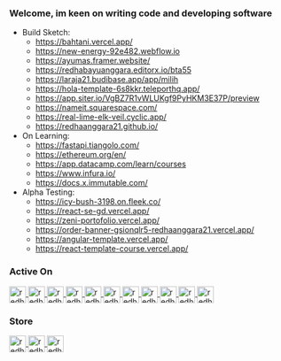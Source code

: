 ### Welcome, im keen on writing code and developing software

- Build Sketch: 
	- https://bahtani.vercel.app/ 
	- https://new-energy-92e482.webflow.io
	- https://ayumas.framer.website/
	- https://redhabayuanggara.editorx.io/bta55
	- https://laraja21.budibase.app/app/milih
	- https://hola-template-6s8kkr.teleporthq.app/
	- https://app.siter.io/VgBZ7R1vWLUKgf9PyHKM3E37P/preview
	- https://nameit.squarespace.com/
	- https://real-lime-elk-veil.cyclic.app/
	- https://redhaanggara21.github.io/
- On Learning:
	- https://fastapi.tiangolo.com/
	- https://ethereum.org/en/
	- https://app.datacamp.com/learn/courses
	- https://www.infura.io/
	- https://docs.x.immutable.com/
- Alpha Testing:
	- https://icy-bush-3198.on.fleek.co/
	- https://react-se-gd.vercel.app/
	- https://zeni-portofolio.vercel.app/
	- https://order-banner-gsionqlr5-redhaanggara21.vercel.app/
	- https://angular-template.vercel.app/
	- https://react-template-course.vercel.app/
	
<h3 align="left">Active On</h3>
<p align="left">

  <a href="https://www.linkedin.com/in/redha-bayu-anggara-55a219b9/" target="_blank">
    <img align="center" 
         src="https://user-images.githubusercontent.com/19183619/212618156-f7ebbdb0-4ede-4f40-9f50-8d3752d6e232.png" 
         alt="redha-bayu-anggara" 
         height="30" 
         width="30" />
  </a>
  

  <a href="https://medium.com/@redhabayuanggara" target="_blank">
    <img align="center" 
         src="https://img.icons8.com/color-glass/48/null/medium-logo.png" 
         alt="redha-bayu-anggara" 
         height="30" 
         width="30" />
  </a>
  
 <a href="https://dev.to/redhabayuanggara" target="_blank">
    <img align="center" 
         src="https://img.icons8.com/windows/256/null/dev.png" 
         alt="redha-bayu-anggara" 
         height="30" 
         width="30" />
  </a>
 
  <a href="https://www.instagram.com/redhabayuanggara/" target="_blank">
    <img align="center" 
         src="https://user-images.githubusercontent.com/19183619/212617850-ba0b6613-01ac-41c9-9739-dde185933d9c.png" 
         alt="redha-bayu-anggara" 
         height="30" 
         width="30" />
  </a>
  
  <a href="https://twitter.com/redhaanggara" target="_blank">
    <img align="center" 
         src="https://user-images.githubusercontent.com/19183619/212617531-5d5bbfe1-21f3-4d49-92e0-7123c637873e.png"
         alt="redha-bayu-anggara"
         height="30"
         width="30" />
  </a>
  
  
  <a href="https://www.youtube.com/channel/UChGOfZQd0xqy18pnUrk7cxw" target="_blank">
    <img align="center" 
         src="https://user-images.githubusercontent.com/19183619/212617433-a7020918-0777-4f58-98a3-9a504f70d256.png" 
         alt="redha-bayu-anggara" 
         height="30" 
         width="30" />
  </a>
  
  <a href="https://www.twitch.tv/redhaanggara" target="_blank">
    <img align="center" 
         src="https://user-images.githubusercontent.com/19183619/212617297-248b0035-532e-417e-88f4-e7759a095b16.png" 
         alt="redha-bayu-anggara" 
         height="30" 
         width="30"/>
  </a>
      
  <a href="https://www.facebook.com/redha.anggara" target="_blank">
    <img align="center" 
         src="https://img.icons8.com/color/96/null/facebook-new.png" 
         alt="redha-bayu-anggara" 
         height="30" 
         width="30"/>
  </a>
	
  <a href="https://id.pinterest.com/redhabayuanggara/" target="_blank">
    <img align="center" 
         src="https://img.icons8.com/color/144/null/pinterest--v1.png" 
         alt="redha-bayu-anggara" 
         height="30" 
         width="30"/>
  </a>
	
  <a href="https://www.tiktok.com/@redhabayuanggara" target="_blank">
    <img align="center" 
         src="https://img.icons8.com/ios-filled/100/null/tiktok--v1.png" 
         alt="redha-bayu-anggara" 
         height="30" 
         width="30"/>
  </a>

   <a href="https://redhabayuanggara.hashnode.dev/how-to-test-your-expressjs-and-mongoose-apps-with-jest-and-supertest" target="_blank">
    <img align="center" 
         src="https://w7.pngwing.com/pngs/967/518/png-transparent-hashnode-logo-thumbnail-tech-companies-thumbnail.png" 
         alt="redha-bayu-anggara" 
         height="30" 
         width="30"/>
  </a>

</p>

<h3 align="left">Store</h3>
<p align="left">
	<a href="https://apps.apple.com/bm/developer/redpo-digital/id828821125" target="_blank">
	    <img align="center" 
		 src="https://user-images.githubusercontent.com/19183619/214553968-7a5cb8e6-2c58-40b9-9e08-047e5a0f81dd.png" 
		 alt="redha-bayu-anggara" 
		 height="30" 
		 width="30"/>
	</a>
	<a href="https://play.google.com/store/apps/developer?id=palembang-digital-society" target="_blank">
	    <img align="center" 
		 src="https://user-images.githubusercontent.com/19183619/214553770-2269c0cf-4c00-41a4-a2e0-38f8cbb5ab07.png" 
		 alt="redha-bayu-anggara" 
		 height="30" 
		 width="30"/>
	</a>
	<a href="https://codecanyon.net/user/redhabayuanggara" target="_blank">
	    <img align="center" 
		 src="https://i.ibb.co/6PcBMCv/download-1.png" 
		 alt="redha-bayu-anggara" 
		 height="30" 
		 width="30"/>
	</a>
</p>
